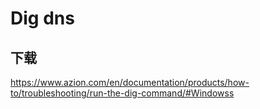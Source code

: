 # Dig  dns

## 下载

<https://www.azion.com/en/documentation/products/how-to/troubleshooting/run-the-dig-command/#Windowss>
